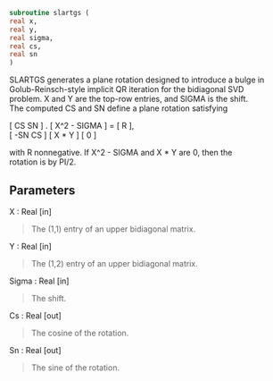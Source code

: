 ```fortran  
subroutine slartgs (  
real x,  
real y,  
real sigma,  
real cs,  
real sn  
)  
```  
  
SLARTGS generates a plane rotation designed to introduce a bulge in  
Golub-Reinsch-style implicit QR iteration for the bidiagonal SVD  
problem. X and Y are the top-row entries, and SIGMA is the shift.  
The computed CS and SN define a plane rotation satisfying  
  
[  CS  SN  ]  .  [ X^2 - SIGMA ]  =  [ R ],  
[ -SN  CS  ]     [    X * Y    ]     [ 0 ]  
  
with R nonnegative.  If X^2 - SIGMA and X * Y are 0, then the  
rotation is by PI/2.  
  
## Parameters  
X : Real [in]  
> The (1,1) entry of an upper bidiagonal matrix.  
  
Y : Real [in]  
> The (1,2) entry of an upper bidiagonal matrix.  
  
Sigma : Real [in]  
> The shift.  
  
Cs : Real [out]  
> The cosine of the rotation.  
  
Sn : Real [out]  
> The sine of the rotation.  
  
